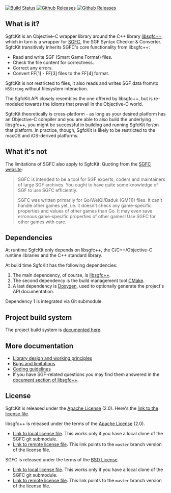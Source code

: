 [![Build Status](https://github.com/herzbube/sgfckit/workflows/build/badge.svg)](https://github.com/herzbube/sgfckit/actions?query=workflow%3Abuild)
[![Github Releases](https://img.shields.io/github/release/herzbube/sgfckit.svg)](https://github.com/herzbube/sgfckit/releases)
[![Github Releases](https://img.shields.io/github/license/herzbube/sgfckit.svg)](https://github.com/herzbube/sgfckit/blob/master/LICENSE)

## What is it?

SgfcKit is an Objective-C wrapper library around the C++ library [libsgfc++](https://github.com/herzbube/libsgfcplusplus), which in turn is a wrapper for [SGFC](https://www.red-bean.com/sgf/sgfc/), the SGF Syntax Checker & Converter. SgfcKit transitively inherits SGFC's core functionality from libsgfc++:

- Read and write SGF (Smart Game Format) files.
- Check the file content for correctness.
- Correct any errors.
- Convert FF[1] - FF[3] files to the FF[4] format.

SgfcKit is not restricted to files, it also reads and writes SGF data from/to `NSString` without filesystem interaction.

The SgfcKit API closely resembles the one offered by libsgfc++, but is re-modeled towards the idioms that prevail in the Objective-C world.

SgfcKit theoretically is cross-platform - as long as your desired platform has an Objective-C compiler and you are able to also build the underlying libsgfc++, you might be successful in building and running SgfcKit for/on that platform. In practice, though, SgfcKit is likely to be restricted to the macOS and iOS-derived platforms.

## What it's not

The limitations of SGFC also apply to SgfcKit. Quoting from the [SGFC website](https://www.red-bean.com/sgf/sgfc/):

> SGFC is intended to be a tool for SGF experts, coders and maintainers of large SGF archives. You ought to have quite some knowledge of SGF to use SGFC efficiently.
> 
> SGFC was written primarily for Go/WeiQi/Baduk (GM[1]) files. It can't handle other games yet, i.e. it doesn't check any game-specific properties and values of other games than Go. It may even save erronous game-specific properties of other games! Use SGFC for other games with care. 

## Dependencies

At runtime SgfcKit only depends on libsgfc++, the C/C++/Objective-C runtime libraries and the C++ standard library.

At build time SgfcKit has the following dependencies:

1. The main dependency, of course, is [libsgfc++](https://github.com/herzbube/libsgfcplusplus).
2. The second dependency is the build management tool [CMake](https://cmake.org/cmake/help/latest/).
3. A last dependency is [Doxygen](https://www.doxygen.org/), used to optionally generate the project's API documentation.

Dependency 1 is integrated via Git submodule.

## Project build system

The project build system is [documented here](doc/Build.md).

## More documentation

- [Library design and working principles](doc/Principles.md)
- [Bugs and limitations](doc/Bugs.md)
- [Coding guidelines](doc/CodingGuidelines.md)
- If you have SGF-related questions you may find them answered in the [document section of libsgfc++](https://github.com/herzbube/libsgfcplusplus/tree/develop/doc).

## License

SgfcKit is released under the [Apache License](http://www.apache.org/licenses/LICENSE-2.0) (2.0). Here's the [link to the license file](LICENSE).

libsgfc++ is released under the terms of the [Apache License](http://www.apache.org/licenses/LICENSE-2.0) (2.0).

- [Link to local license file](libsgfcplusplus/COPYING). This works only if you have a local clone of the SGFC git submodule.
- [Link to remote license file](https://github.com/herzbube/libsgfcplusplus/blob/master/LICENSE). This link points to the `master` branch version of the license file.

SGFC is released under the terms of the [BSD License](https://opensource.org/licenses/BSD-3-Clause).

- [Link to local license file](libsgfcplusplus/sgfc/COPYING). This works only if you have a local clone of the SGFC git submodule.
- [Link to remote license file](https://bitbucket.org/arnoh/sgfc/src/master/COPYING). This link points to the `master` branch version of the license file.

